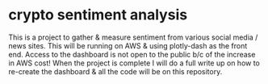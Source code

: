 # crypto sentiment analysis
This is a project to gather &amp; measure sentiment from various social media / news sites. This will be running on AWS &amp; using plotly-dash as the front end. Access to the dashboard is not open to the public b/c of the increase in AWS cost! When the project is complete I will do a full write up on how to re-create the dashboard & all the code will be on this repository.  


